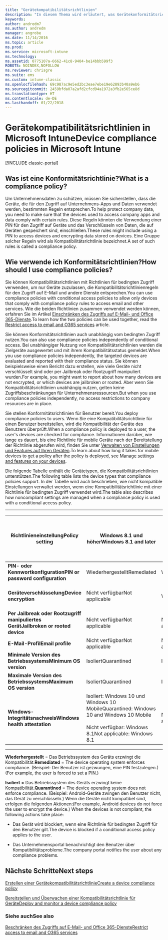 ```yaml
---
title: "Gerätekompatibilitätsrichtlinien"
description: "In diesem Thema wird erläutert, was Gerätekonformitätsrichtlinien sind und wie sie funktionieren."
keywords: 
author: andredm7
ms.author: andredm
manager: angrobe
ms.date: 11/14/2016
ms.topic: article
ms.prod: 
ms.service: microsoft-intune
ms.technology: 
ms.assetid: 0775107a-6662-41c8-9404-be14bbb599f3
ROBOTS: NOINDEX,NOFOLLOW
ms.reviewer: chrisgre
ms.suite: ems
ms.custom: intune-classic
ms.openlocfilehash: 69c987ac9e5ed2bc3eae7ebe19e62893b40a9eb6
ms.sourcegitcommit: 2459bfda07a2afd2cfcd94a1972a3fb2e565ce8d
ms.translationtype: HT
ms.contentlocale: de-DE
ms.lasthandoff: 01/22/2018
---
```

# <a name="device-compliance-policies-in-microsoft-intune"></a><span data-ttu-id="0590c-103">Gerätekompatibilitätsrichtlinien in Microsoft Intune</span><span class="sxs-lookup"><span data-stu-id="0590c-103">Device compliance policies in Microsoft Intune</span></span>

[!INCLUDE [classic-portal](../includes/classic-portal.md)]

## <a name="what-is-a-compliance-policy"></a><span data-ttu-id="0590c-104">Was ist eine Konformitätsrichtlinie?</span><span class="sxs-lookup"><span data-stu-id="0590c-104">What is a compliance policy?</span></span>
<span data-ttu-id="0590c-105">Um Unternehmensdaten zu schützen, müssen Sie sicherstellen, dass die Geräte, die für den Zugriff auf Unternehmens-Apps und Daten verwendet werden, bestimmten Regeln entsprechen.</span><span class="sxs-lookup"><span data-stu-id="0590c-105">To help protect company data, you need to make sure that the devices used to access company apps and data comply with certain rules.</span></span> <span data-ttu-id="0590c-106">Diese Regeln könnten die Verwendung einer PIN für den Zugriff auf Geräte und das Verschlüsseln von Daten, die auf Geräten gespeichert sind, einschließen.</span><span class="sxs-lookup"><span data-stu-id="0590c-106">These rules might include using a PIN to access devices and encrypting data stored on devices.</span></span> <span data-ttu-id="0590c-107">Eine Gruppe solcher Regeln wird als Kompatibilitätsrichtlinie bezeichnet.</span><span class="sxs-lookup"><span data-stu-id="0590c-107">A set of such rules is called a compliance policy.</span></span>

## <a name="how-should-i-use-compliance-policies"></a><span data-ttu-id="0590c-108">Wie verwende ich Konformitätsrichtlinien?</span><span class="sxs-lookup"><span data-stu-id="0590c-108">How should I use compliance policies?</span></span>
<span data-ttu-id="0590c-109">Sie können Kompatibilitätsrichtlinien mit Richtlinien für bedingten Zugriff verwenden, um nur Geräte zuzulassen, die Kompatibilitätsrichtlinienregeln für den Zugriff auf E-Mail und andere Dienste entsprechen.</span><span class="sxs-lookup"><span data-stu-id="0590c-109">You can use compliance policies with conditional access policies to allow only devices that comply with compliance policy rules to access email and other services.</span></span> <span data-ttu-id="0590c-110">Wie die beiden Richtlinien zusammen verwendet werden können, erfahren Sie im Artikel [Einschränken des Zugriffs auf E-Mail- und Office 365-Dienste](restrict-access-to-email-and-o365-services-with-microsoft-intune.md).</span><span class="sxs-lookup"><span data-stu-id="0590c-110">To learn how the two policies can be used together, read the [Restrict access to email and O365 services](restrict-access-to-email-and-o365-services-with-microsoft-intune.md) article.</span></span>

<span data-ttu-id="0590c-111">Sie können Konformitätsrichtlinien auch unabhängig vom bedingten Zugriff nutzen.</span><span class="sxs-lookup"><span data-stu-id="0590c-111">You can also use compliance policies independently of conditional access.</span></span> <span data-ttu-id="0590c-112">Bei unabhängiger Nutzung von Kompatibilitätsrichtlinien werden die Zielgeräte ausgewertet und mit ihrem Kompatibilitätsstatus gemeldet.</span><span class="sxs-lookup"><span data-stu-id="0590c-112">When you use compliance policies independently, the targeted devices are evaluated and reported with their compliance status.</span></span> <span data-ttu-id="0590c-113">Sie können beispielsweise einen Bericht dazu erstellen, wie viele Geräte nicht verschlüsselt sind oder per Jailbreak oder Rootzugriff manipuliert wurden.</span><span class="sxs-lookup"><span data-stu-id="0590c-113">For example, you might want to report about how many devices are not encrypted, or which devices are jailbroken or rooted.</span></span> <span data-ttu-id="0590c-114">Aber wenn Sie Kompatibilitätsrichtlinien unabhängig nutzen, gelten keine Zugriffsbeschränkungen für Unternehmensressourcen.</span><span class="sxs-lookup"><span data-stu-id="0590c-114">But when you use compliance policies independently, no access restrictions to company resources are in place.</span></span>

<span data-ttu-id="0590c-115">Sie stellen Konformitätsrichtlinien für Benutzer bereit.</span><span class="sxs-lookup"><span data-stu-id="0590c-115">You deploy compliance policies to users.</span></span> <span data-ttu-id="0590c-116">Wenn Sie eine Kompatibilitätsrichtlinie für einen Benutzer bereitstellen, wird die Kompatibilität der Geräte des Benutzers überprüft.</span><span class="sxs-lookup"><span data-stu-id="0590c-116">When a compliance policy is deployed to a user, the user's devices are checked for compliance.</span></span>
<span data-ttu-id="0590c-117">Informationen darüber, wie lange es dauert, bis eine Richtlinie für mobile Geräte nach der Bereitstellung der Richtlinie abgerufen wird, finden Sie unter [Verwalten von Einstellungen und Features auf Ihren Geräten](/intune-classic/deploy-use/manage-settings-and-features-on-your-devices-with-microsoft-intune-policies#frequently-asked-questions-about-intune-policies).</span><span class="sxs-lookup"><span data-stu-id="0590c-117">To learn about how long it takes for mobile devices to get a policy after the policy is deployed, see [Manage settings and features on your devices](/intune-classic/deploy-use/manage-settings-and-features-on-your-devices-with-microsoft-intune-policies#frequently-asked-questions-about-intune-policies).</span></span>

<span data-ttu-id="0590c-118">Die folgende Tabelle enthält die Gerätetypen, die Kompatibilitätsrichtlinien unterstützen.</span><span class="sxs-lookup"><span data-stu-id="0590c-118">The following table lists the device types that compliance policies support.</span></span> <span data-ttu-id="0590c-119">In der Tabelle wird auch beschrieben, wie nicht kompatible Einstellungen verwaltet werden, wenn eine Kompatibilitätsrichtlinie mit einer Richtlinie für bedingten Zugriff verwendet wird.</span><span class="sxs-lookup"><span data-stu-id="0590c-119">The table also describes how noncompliant settings are managed when a compliance policy is used with a conditional access policy.</span></span>

-----------------------------

|<span data-ttu-id="0590c-120">Richtlinieneinstellung</span><span class="sxs-lookup"><span data-stu-id="0590c-120">Policy setting</span></span>| <span data-ttu-id="0590c-121">Windows 8.1 und höher</span><span class="sxs-lookup"><span data-stu-id="0590c-121">Windows 8.1 and later</span></span>| <span data-ttu-id="0590c-122">Windows Phone 8.1 und höher</span><span class="sxs-lookup"><span data-stu-id="0590c-122">Windows Phone 8.1 and later</span></span>| <span data-ttu-id="0590c-123">iOS 8.0 und höher</span><span class="sxs-lookup"><span data-stu-id="0590c-123">iOS 8.0 and later</span></span>|<span data-ttu-id="0590c-124">Android 4,0 und höher</span><span class="sxs-lookup"><span data-stu-id="0590c-124">Android 4.0 and later</span></span><br/><span data-ttu-id="0590c-125">Samsung Knox Standard 4.0 und höher</span><span class="sxs-lookup"><span data-stu-id="0590c-125">Samsung Knox Standard 4.0 and later</span></span>|
|-----|----|----|----|----|
|<span data-ttu-id="0590c-126">**PIN- oder Kennwortkonfiguration**</span><span class="sxs-lookup"><span data-stu-id="0590c-126">**PIN or password configuration**</span></span> |<span data-ttu-id="0590c-127">Wiederhergestellt</span><span class="sxs-lookup"><span data-stu-id="0590c-127">Remediated</span></span>|<span data-ttu-id="0590c-128">Wiederhergestellt</span><span class="sxs-lookup"><span data-stu-id="0590c-128">Remediated</span></span>|<span data-ttu-id="0590c-129">Wiederhergestellt</span><span class="sxs-lookup"><span data-stu-id="0590c-129">Remediated</span></span>|<span data-ttu-id="0590c-130">Isoliert</span><span class="sxs-lookup"><span data-stu-id="0590c-130">Quarantined</span></span>|
|<span data-ttu-id="0590c-131">**Geräteverschlüsselung**</span><span class="sxs-lookup"><span data-stu-id="0590c-131">**Device encryption**</span></span>|<span data-ttu-id="0590c-132">Nicht verfügbar</span><span class="sxs-lookup"><span data-stu-id="0590c-132">Not applicable</span></span>|<span data-ttu-id="0590c-133">Wiederhergestellt</span><span class="sxs-lookup"><span data-stu-id="0590c-133">Remediated</span></span>|<span data-ttu-id="0590c-134">Wiederhergestellt (durch Festlegen der PIN)</span><span class="sxs-lookup"><span data-stu-id="0590c-134">Remediated (by setting PIN)</span></span>|<span data-ttu-id="0590c-135">Isoliert</span><span class="sxs-lookup"><span data-stu-id="0590c-135">Quarantined</span></span>|
|<span data-ttu-id="0590c-136">**Per Jailbreak oder Rootzugriff manipuliertes Gerät**</span><span class="sxs-lookup"><span data-stu-id="0590c-136">**Jailbroken or rooted device**</span></span>|<span data-ttu-id="0590c-137">Nicht verfügbar</span><span class="sxs-lookup"><span data-stu-id="0590c-137">Not applicable</span></span>|<span data-ttu-id="0590c-138">Nicht verfügbar</span><span class="sxs-lookup"><span data-stu-id="0590c-138">Not applicable</span></span>|<span data-ttu-id="0590c-139">Unter Quarantäne gestellt (keine Einstellung)</span><span class="sxs-lookup"><span data-stu-id="0590c-139">Quarantined (not a setting)</span></span>|<span data-ttu-id="0590c-140">Unter Quarantäne gestellt (keine Einstellung)</span><span class="sxs-lookup"><span data-stu-id="0590c-140">Quarantined (not a setting)</span></span>|
|<span data-ttu-id="0590c-141">**E-Mail-Profil**</span><span class="sxs-lookup"><span data-stu-id="0590c-141">**Email profile**</span></span>|<span data-ttu-id="0590c-142">Nicht verfügbar</span><span class="sxs-lookup"><span data-stu-id="0590c-142">Not applicable</span></span>|<span data-ttu-id="0590c-143">Nicht verfügbar</span><span class="sxs-lookup"><span data-stu-id="0590c-143">Not applicable</span></span>|<span data-ttu-id="0590c-144">Isoliert</span><span class="sxs-lookup"><span data-stu-id="0590c-144">Quarantined</span></span>|<span data-ttu-id="0590c-145">Nicht verfügbar</span><span class="sxs-lookup"><span data-stu-id="0590c-145">Not applicable</span></span>|
|<span data-ttu-id="0590c-146">**Minimale Version des Betriebssystems**</span><span class="sxs-lookup"><span data-stu-id="0590c-146">**Minimum OS version**</span></span>|<span data-ttu-id="0590c-147">Isoliert</span><span class="sxs-lookup"><span data-stu-id="0590c-147">Quarantined</span></span>|<span data-ttu-id="0590c-148">Isoliert</span><span class="sxs-lookup"><span data-stu-id="0590c-148">Quarantined</span></span>|<span data-ttu-id="0590c-149">Isoliert</span><span class="sxs-lookup"><span data-stu-id="0590c-149">Quarantined</span></span>|<span data-ttu-id="0590c-150">Isoliert</span><span class="sxs-lookup"><span data-stu-id="0590c-150">Quarantined</span></span>|
|<span data-ttu-id="0590c-151">**Maximale Version des Betriebssystems**</span><span class="sxs-lookup"><span data-stu-id="0590c-151">**Maximum OS version**</span></span>|<span data-ttu-id="0590c-152">Isoliert</span><span class="sxs-lookup"><span data-stu-id="0590c-152">Quarantined</span></span>|<span data-ttu-id="0590c-153">Isoliert</span><span class="sxs-lookup"><span data-stu-id="0590c-153">Quarantined</span></span>|<span data-ttu-id="0590c-154">Isoliert</span><span class="sxs-lookup"><span data-stu-id="0590c-154">Quarantined</span></span>|<span data-ttu-id="0590c-155">Isoliert</span><span class="sxs-lookup"><span data-stu-id="0590c-155">Quarantined</span></span>|
|<span data-ttu-id="0590c-156">**Windows-Integritätsnachweis**</span><span class="sxs-lookup"><span data-stu-id="0590c-156">**Windows health attestation**</span></span>|<span data-ttu-id="0590c-157">Isoliert: Windows 10 und Windows 10 Mobile</span><span class="sxs-lookup"><span data-stu-id="0590c-157">Quarantined: Windows 10 and Windows 10 Mobile</span></span><br /><br /><span data-ttu-id="0590c-158">Nicht verfügbar: Windows 8.1</span><span class="sxs-lookup"><span data-stu-id="0590c-158">Not applicable: Windows 8.1</span></span>|<span data-ttu-id="0590c-159">Nicht verfügbar</span><span class="sxs-lookup"><span data-stu-id="0590c-159">Not applicable</span></span>|<span data-ttu-id="0590c-160">Nicht verfügbar</span><span class="sxs-lookup"><span data-stu-id="0590c-160">Not applicable</span></span>|<span data-ttu-id="0590c-161">Nicht verfügbar</span><span class="sxs-lookup"><span data-stu-id="0590c-161">Not applicable</span></span>|

------------------------------

<span data-ttu-id="0590c-162">**Wiederhergestellt** = Das Betriebssystem des Geräts erzwingt die Kompatibilität.</span><span class="sxs-lookup"><span data-stu-id="0590c-162">**Remediated** = The device operating system enforces compliance.</span></span> <span data-ttu-id="0590c-163">(Beispiel: Der Benutzer ist gezwungen, eine PIN festzulegen.)</span><span class="sxs-lookup"><span data-stu-id="0590c-163">(For example, the user is forced to set a PIN.)</span></span>

<span data-ttu-id="0590c-164">**Isoliert** = Das Betriebssystem des Geräts erzwingt keine Kompatibilität.</span><span class="sxs-lookup"><span data-stu-id="0590c-164">**Quarantined** = The device operating system does not enforce compliance.</span></span> <span data-ttu-id="0590c-165">(Beispiel: Android-Geräte zwingen den Benutzer nicht, das Gerät zu verschlüsseln.) Wenn die Geräte nicht kompatibel sind, erfolgen die folgenden Aktionen:</span><span class="sxs-lookup"><span data-stu-id="0590c-165">(For example, Android devices do not force the user to encrypt the device.) When the devices is not compliant, the following actions take place:</span></span>

-   <span data-ttu-id="0590c-166">Das Gerät wird blockiert, wenn eine Richtlinie für bedingten Zugriff für den Benutzer gilt.</span><span class="sxs-lookup"><span data-stu-id="0590c-166">The device is blocked if a conditional access policy applies to the user.</span></span>

-   <span data-ttu-id="0590c-167">Das Unternehmensportal benachrichtigt den Benutzer über Kompatibilitätsprobleme.</span><span class="sxs-lookup"><span data-stu-id="0590c-167">The company portal notifies the user about any compliance problems.</span></span>

## <a name="next-steps"></a><span data-ttu-id="0590c-168">Nächste Schritte</span><span class="sxs-lookup"><span data-stu-id="0590c-168">Next steps</span></span>
[<span data-ttu-id="0590c-169">Erstellen einer Gerätekompatibilitätsrichtlinie</span><span class="sxs-lookup"><span data-stu-id="0590c-169">Create a device compliance policy</span></span>](create-a-device-compliance-policy-in-microsoft-intune.md)

[<span data-ttu-id="0590c-170">Bereitstellen und Überwachen einer Kompatibilitätsrichtlinie für Geräte</span><span class="sxs-lookup"><span data-stu-id="0590c-170">Deploy and monitor a device compliance policy</span></span>](deploy-and-monitor-a-device-compliance-policy-in-microsoft-intune.md)

### <a name="see-also"></a><span data-ttu-id="0590c-171">Siehe auch</span><span class="sxs-lookup"><span data-stu-id="0590c-171">See also</span></span>
[<span data-ttu-id="0590c-172">Beschränken des Zugriffs auf E-Mail- und Office 365-Dienste</span><span class="sxs-lookup"><span data-stu-id="0590c-172">Restrict access to email and O365 services</span></span>](restrict-access-to-email-and-o365-services-with-microsoft-intune.md)
